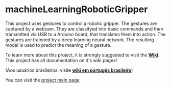 # machineLearningRoboticGripper

This project uses gestures to control a robotic gripper.
The gestures are captured by a webcam. They are classifyed into basic commands and then transmitted via USB to a Arduino board, that translates them into action.
The gestures are trainned by a deep learning neural network.
The resulting model is used to predict the meaning of a gesture.

To learn more about this project, it is strongly suggested to visit the [**Wiki**](https://github.com/duodecimo/machineLearningRoboticGripper/wiki/).
This project has all documentation on it's wiki pages!

(Aos usuários brasileiros: visite [**wiki em portugês brasileiro**](https://github.com/duodecimo/machineLearningRoboticGripper/wiki/pt_BR:Home))

You can visit the [project main page](https://duodecimo.github.io/machineLearningRoboticGripper/)
